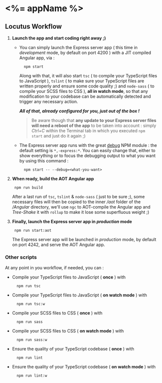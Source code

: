 # <%= appName %>

## Locutus Workflow

1. **Launch the app and start coding right away ;)**
    * You can simply launch the Express server app ( this time in 
    _development_ mode, by default on port 4200 ) with a JIT compiled Angular app, 
    via :
    
            npm start
            
        Along with that, it will also start `tsc` 
        ( to compile your TypeScript files to JavaScript ), `tslint` 
        ( to make sure your TypeScript files are written properly and 
        ensure some code quality ;) and `node-sass` 
        ( to compile your SCSS files to CSS ), **all in watch mode**, 
        so that any modification to your codebase can be automatically detected
        and trigger any necessary action.
        
        _**All of that, already configured for you, just out of the box !**_
        
        > Be aware though that **any update to your Express server files will
        need a reboot of the app** to be taken into account : simply _Ctrl+C_ within 
        the Terminal tab in which you executed `npm start` and just do it again ;)
        
    * The Express server app runs with the great [debug](https://www.npmjs.com/package/debug) NPM module :
    the default setting is `*,-express:*`. You can easily change that, either to show
    everything or to focus the debugging output to what you want by using this command :
    
            npm start -- --debug=<what-you-want>

2. **When ready, build the AOT Angular app**

        npm run build

    After a last run of `tsc`, `tslint` & `node-sass` ( just to be sure ;), some necessary files will then 
    be copied to the inner _/aot_ folder of the _/Angular_ directory, we'll use `ngc` to AOT-compile the Angular app
    and _Tree-Shake_ it with `rollup` to make it lose some superfluous weight ;)
    
3. **Finally, launch the Express server app in _production_ mode**

        npm run start:aot

    The Express server app will be launched in _production_ mode, by default on port 4242,
    and serve the AOT Angular app.
    
### Other scripts

At any point in you workflow, if needed, you can :
* Compile your TypeScript files to JavaScript ( **once** ) with

        npm run tsc
        
* Compile your TypeScript files to JavaScript ( **on watch mode** ) with

        npm run tsc:w
        
* Compile your SCSS files to CSS ( **once** ) with

        npm run sass
        
* Compile your SCSS files to CSS ( **on watch mode** ) with

        npm run sass:w
        
* Ensure the quality of your TypeScript codebase ( **once** ) with

        npm run lint
        
* Ensure the quality of your TypeScript codebase ( **on watch mode** ) with

        npm run lint:w
